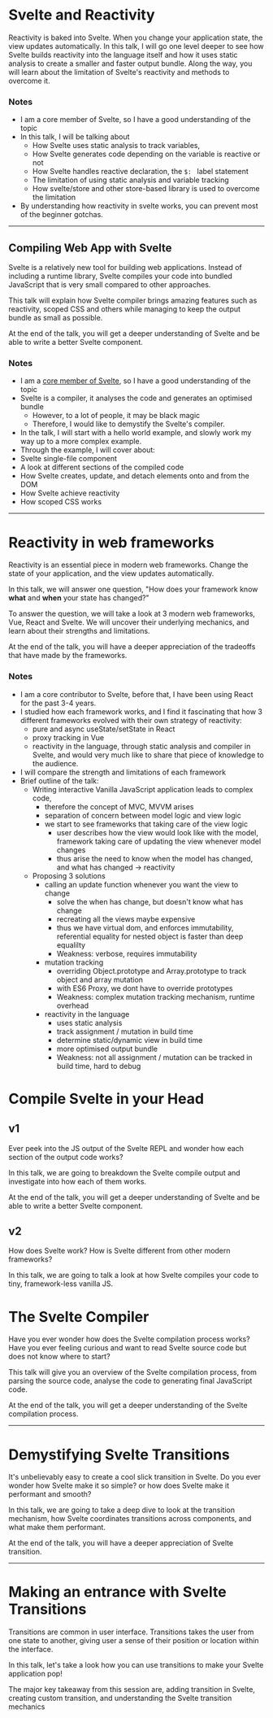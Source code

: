 # Svelte and Reactivity

Reactivity is baked into Svelte. When you change your application state, the view updates automatically.
In this talk, I will go one level deeper to see how Svelte builds reactivity into the language itself and how it uses static analysis to create a smaller and faster output bundle. Along the way, you will learn about the limitation of Svelte's reactivity and methods to overcome it.

### Notes 
- I am a core member of Svelte, so I have a good understanding of the topic
- In this talk, I will be talking about
  - How Svelte uses static analysis to track variables, 
  - How Svelte generates code depending on the variable is reactive or not
  - How Svelte handles reactive declaration, the `$: ` label statement
  - The limitation of using static analysis and variable tracking
  - How svelte/store and other store-based library is used to overcome the limitation
- By understanding how reactivity in svelte works, you can prevent most of the beginner gotchas.

---

## Compiling Web App with Svelte

Svelte is a relatively new tool for building web applications. Instead of including a runtime library, Svelte compiles your code into bundled JavaScript that is very small compared to other approaches.

This talk will explain how Svelte compiler brings amazing features such as reactivity, scoped CSS and others while managing to keep the output bundle as small as possible.

At the end of the talk, you will get a deeper understanding of Svelte and be able to write a better Svelte component.

### Notes
- I am a [core member of Svelte](https://github.com/sveltejs), so I have a good understanding of the topic
- Svelte is a compiler, it analyses the code and generates an optimised bundle
  - However, to a lot of people, it may be black magic
  - Therefore, I would like to demystify the Svelte's compiler.
- In the talk, I will start with a hello world example, and slowly work my way up to a more complex example.
- Through the example, I will cover about:
 - Svelte single-file component
 - A look at different sections of the compiled code
 - How Svelte creates, update, and detach elements onto and from the DOM
 - How Svelte achieve reactivity
 - How scoped CSS works


---

# Reactivity in web frameworks

Reactivity is an essential piece in modern web frameworks. Change the state of your application, and the view updates automatically.

In this talk, we will answer one question, "How does your framework know **what** and **when** your state has changed?"

To answer the question, we will take a look at 3 modern web frameworks, Vue, React and Svelte. We will uncover their underlying mechanics, and learn about their strengths and limitations.

At the end of the talk, you will have a deeper appreciation of the tradeoffs that have made by the frameworks.

### Notes
- I am a core contributor to Svelte, before that, I have been using React for the past 3-4 years.
- I studied how each framework works, and I find it fascinating that how 3 different frameworks evolved with their own strategy of reactivity:
  - pure and async useState/setState in React
  - proxy tracking in Vue
  - reactivity in the language, through static analysis and compiler in Svelte, and would very much like to share that piece of knowledge to the audience.
- I will compare the strength and limitations of each framework
- Brief outline of the talk:
  - Writing interactive Vanilla JavaScript application leads to complex code, 
    - therefore the concept of MVC, MVVM arises
    - separation of concern between model logic and view logic
    - we start to see frameworks that taking care of the view logic
      - user describes how the view would look like with the model, framework taking care of updating the view whenever model changes
      - thus arise the need to know when the model has changed, and what has changed -> reactivity
  - Proposing 3 solutions
    - calling an update function whenever you want the view to change
      - solve the when has change, but doesn't know what has change
      - recreating all the views maybe expensive
      - thus we have virtual dom, and enforces immutability, referential equality for nested object is faster than deep equalilty
      - Weakness: verbose, requires immutability
    - mutation tracking
      - overriding Object.prototype and Array.prototype to track object and array mutation
      - with ES6 Proxy, we dont have to override prototypes
      - Weakness: complex mutation tracking mechanism, runtime overhead
    - reactivity in the language
      - uses static analysis
      - track assignment / mutation in build time
      - determine static/dynamic view in build time
      - more optimised output bundle
      - Weakness: not all assignment / mutation can be tracked in build time, hard to debug

# Compile Svelte in your Head

## v1

Ever peek into the JS output of the Svelte REPL and wonder how each section of the output code works?

In this talk, we are going to breakdown the Svelte compile output and investigate into how each of them works.

At the end of the talk, you will get a deeper understanding of Svelte and be able to write a better Svelte component.

## v2

How does Svelte work? How is Svelte different from other modern frameworks?

In this talk, we are going to talk a look at how Svelte compiles your code to tiny, framework-less vanilla JS.

# The Svelte Compiler

Have you ever wonder how does the Svelte compilation process works?
Have you ever feeling curious and want to read Svelte source code but does not know where to start?

This talk will give you an overview of the Svelte compilation process, from parsing the source code, analyse the code to generating final JavaScript code.

At the end of the talk, you will get a deeper understanding of the Svelte compilation process.

---

# Demystifying Svelte Transitions

It's unbelievably easy to create a cool slick transition in Svelte. Do you ever wonder how Svelte make it so simple? or how does Svelte make it performant and smooth?

In this talk, we are going to take a deep dive to look at the transition mechanism, how Svelte coordinates transitions across components, and what make them performant.

At the end of the talk, you will have a deeper appreciation of Svelte transition.

---

# Making an entrance with Svelte Transitions

Transitions are common in user interface. Transitions takes the user from one state to another, giving user a sense of their position or location within the interface.

In this talk, let's take a look how you can use transitions to make your Svelte application pop!

The major key takeaway from this session are, adding transition in Svelte, creating custom transition, and understanding the Svelte transition mechanics